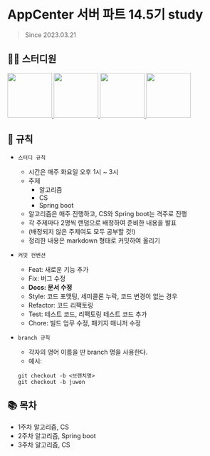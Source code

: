 # AppCenter 서버 파트 14.5기 study
> Since 2023.03.21

## 👨‍💻  스터디원

<p>
    <a href="https://github.com/Juser0">
      <img src="https://avatars.githubusercontent.com/u/108407945?v=4" width="100">
    </a>
    <a href="https://github.com/jd-hyun">
      <img src="https://avatars.githubusercontent.com/u/98350310?v=4" width="100">
    </a>
    <a href="https://github.com/eunki96">
      <img src="https://avatars.githubusercontent.com/u/114793764?v=4" width="100">
    </a>
    <a href="https://github.com/dbswl067">
      <img src="https://avatars.githubusercontent.com/u/76262688?v=4" width="100">
    </a>
</p>

## 📝 규칙
- `스터디 규칙`
	- 시간은 매주 화요일 오후 1시 ~ 3시
	- 주제
      - 알고리즘
      - CS
      - Spring boot
	- 알고리즘은 매주 진행하고, CS와 Spring boot는 격주로 진행
	- 각 주제마다 2명씩 랜덤으로 배정하여 준비한 내용을 발표
	- (배정되지 않은 주제여도 모두 공부할 것!)
	- 정리한 내용은 markdown 형태로 커밋하여 올리기

- `커밋 컨벤션`
    - Feat: 새로운 기능 추가
    - Fix: 버그 수정
    - <b>Docs: 문서 수정</b>
    - Style: 코드 포맷팅, 세미콜론 누락, 코드 변경이 없는 경우
    - Refactor: 코드 리팩토링
    - Test: 테스트 코드, 리팩토링 테스트 코드 추가
    - Chore: 빌드 업무 수정, 패키지 매니저 수정

- `branch 규칙`
    - 각자의 영어 이름을 딴 branch 명을 사용한다.
    - 예시: 
    ```
  git checkout -b <브랜치명>      
  git checkout -b juwon
## 📚 목차
- 1주차 알고리즘, CS
- 2주차 알고리즘, Spring boot
- 3주차 알고리즘, CS
